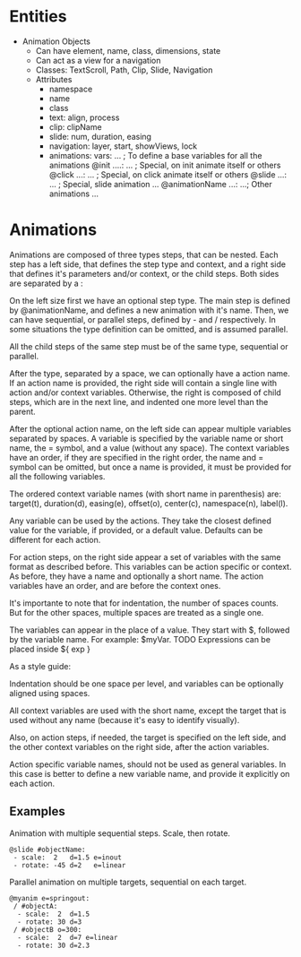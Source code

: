# Entities

- Animation Objects
  - Can have element, name, class, dimensions, state
  - Can act as a view for a navigation
  - Classes: TextScroll, Path, Clip, Slide, Navigation
  - Attributes
    - namespace
    - name
    - class
    - text: align, process
    - clip: clipName
    - slide: num, duration, easing
    - navigation: layer, start, showViews, lock
    - animations:
      vars: ... ; To define a base variables for all the animations
      @init ....: ... ; Special, on init animate itself or others
      @click ...: ... ; Special, on click animate itself or others
      @slide ...: ... ; Special, slide animation
      ...
      @animationName ...: ...; Other animations
      ...

# Animations

Animations are composed of three types steps, that can be nested. Each step has
a left side, that defines the step type and context, and a right side that defines
it's parameters and/or context, or the child steps. Both sides are separated by a :

On the left size first we have an optional step type. The main step is defined
by @animationName, and defines a new animation with it's name. Then, we can have
sequential, or parallel steps, defined by - and / respectively. In some situations
the type definition can be omitted, and is assumed parallel.

All the child steps of the same step must be of the same type, sequential or parallel.

After the type, separated by a space, we can optionally have a action name.
If an action name is provided, the right side will contain a single line with
action and/or context variables. Otherwise, the right is composed of child steps, which
are in the next line, and indented one more level than the parent.

After the optional action name, on the left side can appear multiple variables
separated by spaces. A variable is specified by the variable name or short name,
the = symbol, and a value (without any space). The context variables have an order,
if they are specified in the right order, the name and = symbol can be omitted, but once a name
is provided, it must be provided for all the following variables.

The ordered context variable names (with short name in parenthesis) are:
target(t), duration(d), easing(e), offset(o), center(c), namespace(n), label(l).

Any variable can be used by the actions. They take the closest defined value for
the variable, if provided, or a default value. Defaults can be different for each action.

For action steps, on the right side appear a set of variables with the same format
as described before. This variables can be action specific or context. As before,
they have a name and optionally a short name. The action variables have an order,
and are before the context ones.

It's importante to note that for indentation, the number of spaces counts. But for the
other spaces, multiple spaces are treated as a single one.

The variables can appear in the place of a value. They start with $, followed by
the variable name. For example: $myVar. TODO Expressions can be placed inside ${ exp }

As a style guide:

Indentation should be one space per level, and variables can be optionally aligned using spaces.

All context variables are used with the short name, except the target that is used
without any name (because it's easy to identify visually).

Also, on action steps, if needed, the target is specified on the left side, and
the other context variables on the right side, after the action variables.

Action specific variable names, should not be used as general variables. In this case
is better to define a new variable name, and provide it explicitly on each action.

## Examples

Animation with multiple sequential steps. Scale, then rotate.

```
@slide #objectName:
 - scale:  2   d=1.5 e=inout
 - rotate: -45 d=2   e=linear
```

Parallel animation on multiple targets, sequential on each target.

```
@myanim e=springout:
 / #objectA:
  - scale:  2  d=1.5
  - rotate: 30 d=3
 / #objectB o=300:
  - scale:  2  d=7 e=linear
  - rotate: 30 d=2.3
```
